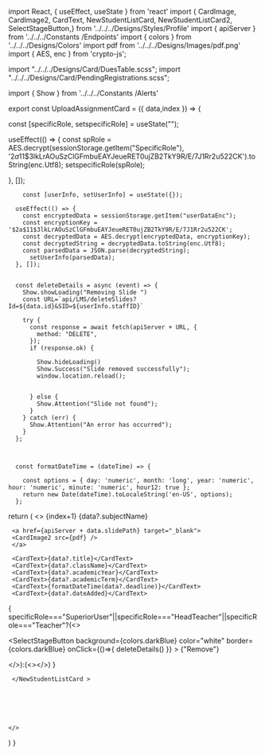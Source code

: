 import React, { useEffect, useState } from 'react'
import {  CardImage, CardImage2, CardText,  NewStudentListCard,  NewStudentListCard2,  SelectStageButton,} from '../../../Designs/Styles/Profile'
import { apiServer } from '../../../Constants /Endpoints'
import { colors } from '../../../Designs/Colors'
import pdf from '../../../Designs/Images/pdf.png'
import { AES, enc } from 'crypto-js';

import "../../../Designs/Card/DuesTable.scss";
import "../../../Designs/Card/PendingRegistrations.scss";

import { Show } from '../../../Constants /Alerts'






export const UploadAssignmentCard = ({ data,index }) => {
   
  const [specificRole, setspecificRole] = useState("");


  useEffect(() => {
    const spRole =  AES.decrypt(sessionStorage.getItem("SpecificRole"), '$2a$11$3lkLrAOuSzClGFmbuEAYJeueRET0ujZB2TkY9R/E/7J1Rr2u522CK').toString(enc.Utf8);
    setspecificRole(spRole);
    
  }, []);
     

        const [userInfo, setUserInfo] = useState({});

      useEffect(() => {
        const encryptedData = sessionStorage.getItem("userDataEnc");
        const encryptionKey = '$2a$11$3lkLrAOuSzClGFmbuEAYJeueRET0ujZB2TkY9R/E/7J1Rr2u522CK';
        const decryptedData = AES.decrypt(encryptedData, encryptionKey);
        const decryptedString = decryptedData.toString(enc.Utf8);
        const parsedData = JSON.parse(decryptedString);
          setUserInfo(parsedData);
      }, []);


      const deleteDetails = async (event) => {
        Show.showLoading("Removing Slide ")
        const URL=`api/LMS/deleteSlides?Id=${data.id}&SID=${userInfo.staffID}`
      
        try {
          const response = await fetch(apiServer + URL, {
            method: "DELETE",
          });
          if (response.ok) {

            Show.hideLoading()
            Show.Success("Slide removed successfully");
            window.location.reload();

            
          } else {
            Show.Attention("Slide not found");
          }
        } catch (err) {
          Show.Attention("An error has occurred");
        }
      };



      const formatDateTime = (dateTime) => {
   
        const options = { day: 'numeric', month: 'long', year: 'numeric', hour: 'numeric', minute: 'numeric', hour12: true };
        return new Date(dateTime).toLocaleString('en-US', options);
      };



  return (
    <>
    <NewStudentListCard >
    <CardText>{index+1}</CardText>
     <CardText>{data?.subjectName}</CardText>

     <a href={apiServer + data.slidePath} target="_blank">
     <CardImage2 src={pdf} />
     </a>
   
     <CardText>{data?.title}</CardText>
     <CardText>{data?.className}</CardText>
     <CardText>{data?.academicYear}</CardText>
     <CardText>{data?.academicTerm}</CardText>
     <CardText>{formatDateTime(data?.deadline)}</CardText>
     <CardText>{data?.dateAdded}</CardText>
    

{
  specificRole==="SuperiorUser"||specificRole==="HeadTeacher"||specificRole==="Teacher"?(<>
  
  <SelectStageButton
     background={colors.darkBlue}
     color="white"
     border={colors.darkBlue}
     onClick={()=>{
        deleteDetails()
     }}
     >
       {"Remove"}
     </SelectStageButton>

  </>):(<></>)
}




     </NewStudentListCard >






    </>
  )
}

